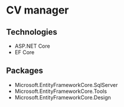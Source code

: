 # CV manager
## Technologies
- ASP.NET Core
- EF Core

## Packages
- Microsoft.EntityFrameworkCore.SqlServer
- Microsoft.EntityFrameworkCore.Tools
- Microsoft.EntityFrameworkCore.Design